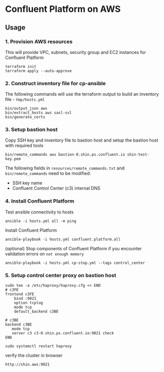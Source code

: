 # Confluent Platform on AWS

## Usage

### 1. Provision AWS resources
This will provide VPC, subnets, security group and EC2 instances for Confluent Platform
```
terraform init
terraform apply --auto-approve
```

### 2. Construct inventory file for cp-ansible
The following commands will use the terraform output to build an inventory file - `tmp/hosts.yml`
```
bin/output_json aws
bin/extract_hosts aws sasl-ssl
bin/generate_certs
```

### 3. Setup bastion host
Copy SSH key and inventory file to bastion host and setup the bastion host with required tools
```
bin/remote_commands aws bastion-0.shin.ps.confluent.io shin-test-key.pem
```
The following fields in `resources/remote_commands.txt` and `bin/remote_commands` need to be modified:

- SSH key name
- Confluent Control Center (c3) internal DNS

### 4. Install Confluent Platform

Test ansible connectivity to hosts
```
ansible -i hosts.yml all -m ping
```
Install Confluent Platform
``` 
ansible-playbook -i hosts.yml confluent.platform.all
```
(optional) Stop components of Confluent Platform if you encounter validation errors on `not enough memory`
```
ansible-playbook -i hosts.yml cp-stop.yml --tags control_center
```

### 5. Setup control center proxy on bastion host
```
sudo tee -a /etc/haproxy/haproxy.cfg << END
# c3FE
frontend c3FE
    bind :9021
    option tcplog
    mode tcp
    default_backend c3BE

# c3BE
backend c3BE
   mode tcp
   server c3 c3-0.shin.ps.confluent.io:9021 check
END

sudo systemctl restart haproxy
```

verify the cluster in browser
```
http://shin.aws:9021
```
